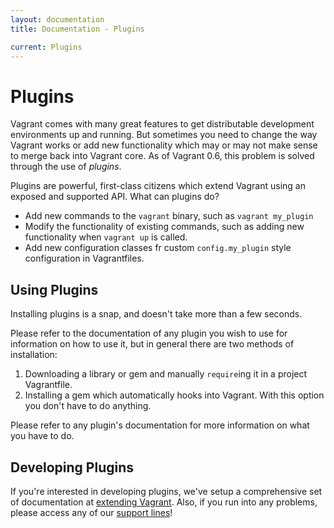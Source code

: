 ```yaml
---
layout: documentation
title: Documentation - Plugins

current: Plugins
---
```

# Plugins

Vagrant comes with many great features to get distributable development
environments up and running. But sometimes you need to change the way
Vagrant works or add new functionality which may or may not make sense
to merge back into Vagrant core. As of Vagrant 0.6, this problem is solved
through the use of _plugins_.

Plugins are powerful, first-class citizens which extend Vagrant using
an exposed and supported API. What can plugins do?

* Add new commands to the `vagrant` binary, such as `vagrant my_plugin`
* Modify the functionality of existing commands, such as adding new
  functionality when `vagrant up` is called.
* Add new configuration classes fr custom `config.my_plugin` style
  configuration in Vagrantfiles.

## Using Plugins

Installing plugins is a snap, and doesn't take more than a few
seconds.

Please refer to the documentation of any plugin you wish to use for
information on how to use it, but in general there are two methods
of installation:

1. Downloading a library or gem and manually `require`ing it in
   a project Vagrantfile.
2. Installing a gem which automatically hooks into Vagrant. With
   this option you don't have to do anything.

Please refer to any plugin's documentation for more information on
what you have to do.

## Developing Plugins

If you're interested in developing plugins, we've setup a comprehensive
set of documentation at [extending Vagrant](/v1/docs/extending/index.html).
Also, if you run into any problems, please access any of our [support lines](/support.html)!
